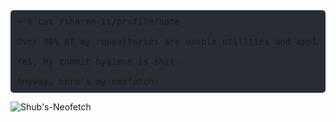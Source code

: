 <div style="background-color: #282c34; padding: 10px; border-radius: 5px;">
<pre style="font-family: monospace; margin: 0;">
~ % cat /sharma-it/profile/note<br>
Over 90% of my repositories are usable utilities and applications that I built.<br>
Yes, my commit hygiene is shit.<br>
Anyway, here's my neofetch:
</pre>
</div>

![Shub's-Neofetch](https://github.com/user-attachments/assets/441cb5a0-144e-491e-90ad-bb618ba544cb)
